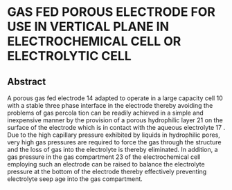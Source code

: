 # GAS FED POROUS ELECTRODE FOR USE IN VERTICAL PLANE IN ELECTROCHEMICAL CELL OR ELECTROLYTIC CELL

## Abstract
A porous gas fed electrode 14 adapted to operate in a large capacity cell 10 with a stable three phase interface in the electrode thereby avoiding the problems of gas percola tion can be readily achieved in a simple and inexpensive manner by the provision of a porous hydrophilic layer 21 on the surface of the electrode which is in contact with the aqueous electrolyte 17 . Due to the high capillary pressure exhibited by liquids in hydrophilic pores, very high gas pressures are required to force the gas through the structure and the loss of gas into the electrolyte is thereby eliminated. In addition, a gas pressure in the gas compartment 23 of the electrochemical cell employing such an electrode can be raised to balance the electrolyte pressure at the bottom of the electrode thereby effectively preventing electrolyte seep age into the gas compartment.